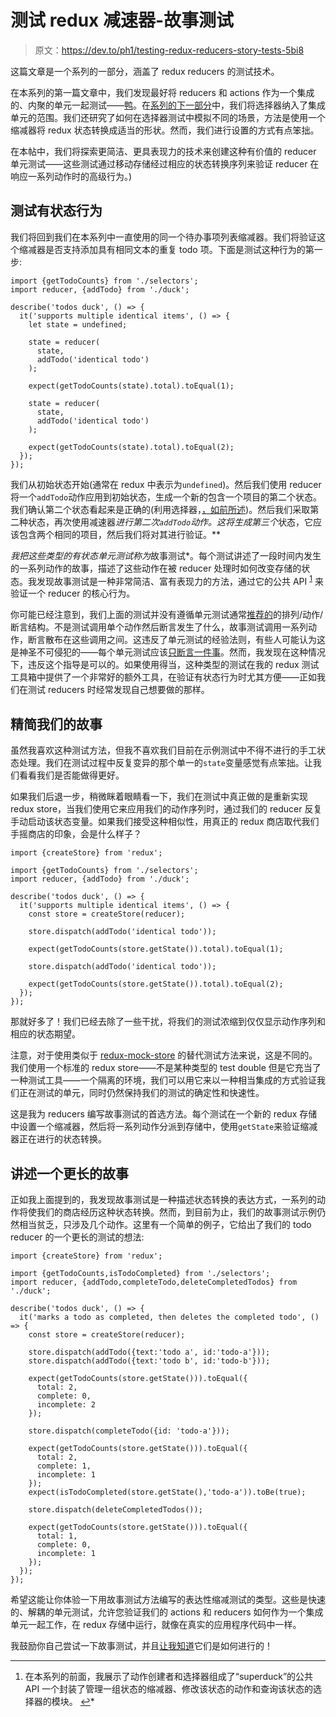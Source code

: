 # 测试 redux 减速器-故事测试

> 原文：<https://dev.to/ph1/testing-redux-reducers-story-tests-5bi8>

这篇文章是一个系列的一部分，涵盖了 redux reducers 的测试技术。

在本系列的第一篇文章中，我们发现最好将 reducers 和 actions 作为一个集成的、内聚的单元一起测试——[鸭](https://github.com/erikras/ducks-modular-redux)。在[系列的下一部分](https://dev.to/ph1/testing-redux-reducers-leveraging-selectors-2p76)中，我们将选择器纳入了集成单元的范围。我们还研究了如何在选择器测试中模拟不同的场景，方法是使用一个缩减器将 redux 状态转换成适当的形状。然而，我们进行设置的方式有点笨拙。

在本帖中，我们将探索更简洁、更具表现力的技术来创建这种有价值的 reducer 单元测试——这些测试通过移动存储经过相应的状态转换序列来验证 reducer 在响应一系列动作时的高级行为。)

## 测试有状态行为

我们将回到我们在本系列中一直使用的同一个待办事项列表缩减器。我们将验证这个缩减器是否支持添加具有相同文本的重复 todo 项。下面是测试这种行为的第一步:

```
import {getTodoCounts} from './selectors';
import reducer, {addTodo} from './duck';

describe('todos duck', () => {
  it('supports multiple identical items', () => {
    let state = undefined;

    state = reducer(
      state,
      addTodo('identical todo')
    );

    expect(getTodoCounts(state).total).toEqual(1);

    state = reducer(
      state,
      addTodo('identical todo')
    );

    expect(getTodoCounts(state).total).toEqual(2);
  });
}); 
```

我们从初始状态开始(通常在 redux 中表示为`undefined`)。然后我们使用 reducer 将一个`addTodo`动作应用到初始状态，生成一个新的包含一个项目的第二个状态。我们确认第二个状态看起来是正确的(利用选择器，[，如前所述](https://dev.to/ph1/testing-redux-reducers-leveraging-selectors-2p76))。然后我们采取第二种状态，再次使用减速器*进行第二次`addTodo`动作。这将生成第三个*状态，它应该包含两个相同的项目，然后我们将对其进行验证。**

 *我把这些类型的有状态单元测试称为*故事测试*。每个测试讲述了一段时间内发生的一系列动作的故事，描述了这些动作在被 reducer 处理时如何改变存储的状态。我发现故事测试是一种非常简洁、富有表现力的方法，通过它的公共 API <sup id="fnref1">[1](#fn1)</sup> 来验证一个 reducer 的核心行为。

你可能已经注意到，我们上面的测试并没有遵循单元测试通常[推荐的](https://xp123.com/articles/3a-arrange-act-assert/)的排列/动作/断言结构。不是测试调用单个动作然后断言发生了什么，故事测试调用一系列动作，断言散布在这些调用之间。这违反了单元测试的经验法则，有些人可能认为这是神圣不可侵犯的——每个单元测试应该[只断言一件事](http://blog.jayfields.com/2007/06/testing-one-assertion-per-test.html)。然而，我发现在这种情况下，违反这个指导是可以的。如果使用得当，这种类型的测试在我的 redux 测试工具箱中提供了一个非常好的额外工具，在验证有状态行为时尤其方便——正如我们在测试 reducers 时经常发现自己想要做的那样。

## 精简我们的故事

虽然我喜欢这种测试方法，但我不喜欢我们目前在示例测试中不得不进行的手工状态处理。我们在测试过程中反复变异的那个单一的`state`变量感觉有点笨拙。让我们看看我们是否能做得更好。

如果我们后退一步，稍微眯着眼睛看一下，我们在测试中真正做的是重新实现 redux store，当我们使用它来应用我们的动作序列时，通过我们的 reducer 反复手动启动该状态变量。如果我们接受这种相似性，用真正的 redux 商店取代我们手摇商店的印象，会是什么样子？

```
import {createStore} from 'redux';

import {getTodoCounts} from './selectors';
import reducer, {addTodo} from './duck';

describe('todos duck', () => {
  it('supports multiple identical items', () => {
    const store = createStore(reducer);

    store.dispatch(addTodo('identical todo'));

    expect(getTodoCounts(store.getState()).total).toEqual(1);

    store.dispatch(addTodo('identical todo'));

    expect(getTodoCounts(store.getState()).total).toEqual(2);
  });
}); 
```

那就好多了！我们已经去除了一些干扰，将我们的测试浓缩到仅仅显示动作序列和相应的状态期望。

注意，对于使用类似于 [redux-mock-store](https://github.com/dmitry-zaets/redux-mock-store) 的替代测试方法来说，这是不同的。我们使用一个标准的 redux store——不是某种类型的 test double 但是它充当了一种测试工具——一个隔离的环境，我们可以用它来以一种相当集成的方式验证我们正在测试的单元，同时仍然保持我们的测试的确定性和快速性。

这是我为 reducers 编写故事测试的首选方法。每个测试在一个新的 redux 存储中设置一个缩减器，然后将一系列动作分派到存储中，使用`getState`来验证缩减器正在进行的状态转换。

## 讲述一个更长的故事

正如我上面提到的，我发现故事测试是一种描述状态转换的表达方式，一系列的动作将使我们的商店经历这种状态转换。然而，到目前为止，我们的故事测试示例仍然相当贫乏，只涉及几个动作。这里有一个简单的例子，它给出了我们的 todo reducer 的一个更长的测试的想法:

```
import {createStore} from 'redux';

import {getTodoCounts,isTodoCompleted} from './selectors';
import reducer, {addTodo,completeTodo,deleteCompletedTodos} from './duck';

describe('todos duck', () => {
  it('marks a todo as completed, then deletes the completed todo', () => {
    const store = createStore(reducer);

    store.dispatch(addTodo({text:'todo a', id:'todo-a'}));
    store.dispatch(addTodo({text:'todo b', id:'todo-b'}));

    expect(getTodoCounts(store.getState())).toEqual({
      total: 2,
      complete: 0,
      incomplete: 2
    });

    store.dispatch(completeTodo({id: 'todo-a'}));

    expect(getTodoCounts(store.getState())).toEqual({
      total: 2,
      complete: 1,
      incomplete: 1
    });
    expect(isTodoCompleted(store.getState(),'todo-a')).toBe(true);

    store.dispatch(deleteCompletedTodos());

    expect(getTodoCounts(store.getState())).toEqual({
      total: 1,
      complete: 0,
      incomplete: 1
    });
  });
}); 
```

希望这能让你体验一下用故事测试方法编写的表达性缩减测试的类型。这些是快速的、解耦的单元测试，允许您验证我们的 actions 和 reducers 如何作为一个集成单元一起工作，在 redux 存储中运行，就像在真实的应用程序代码中一样。

我鼓励你自己尝试一下故事测试，并且[让我知道](https://twitter.com/ph1)它们是如何进行的！

* * *

1.  在本系列的前面，我展示了动作创建者和选择器组成了“superduck”的公共 API 一个封装了管理一组状态的缩减器、修改该状态的动作和查询该状态的选择器的模块。 [↩](#fnref1)*